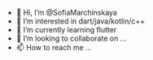 - 👋 Hi, I’m @SofiaMarchinskaya
- 👀 I’m interested in dart/java/kotlin/c++
- 🌱 I’m currently learning flutter
- 💞️ I’m looking to collaborate on ...
- 📫 How to reach me ...

<!---
SofiaMarchinskaya/SofiaMarchinskaya is a ✨ special ✨ repository because its `README.md` (this file) appears on your GitHub profile.
You can click the Preview link to take a look at your changes.
--->
